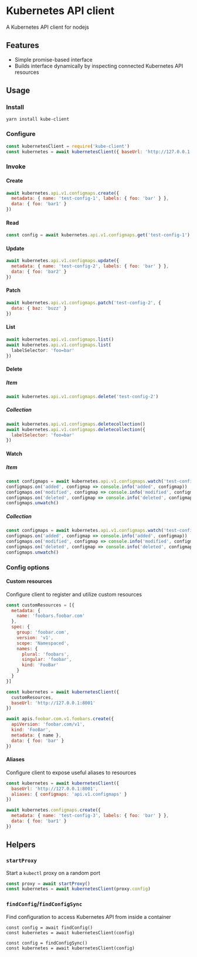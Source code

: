 # Kubernetes API client

A Kubernetes API client for nodejs

## Features

* Simple promise-based interface
* Builds interface dynamically by inspecting connected Kubernetes API resources

## Usage

### Install

```shell
yarn install kube-client
```

### Configure

```js
const kubernetesClient = require('kube-client')
const kubernetes = await kubernetesClient({ baseUrl: 'http://127.0.0.1:8001' })
```

### Invoke

#### Create

```js
await kubernetes.api.v1.configmaps.create({
  metadata: { name: 'test-config-1', labels: { foo: 'bar' } },
  data: { foo: 'bar1' }
})
```

#### Read

```js
const config = await kubernetes.api.v1.configmaps.get('test-config-1')
```

#### Update

```js
await kubernetes.api.v1.configmaps.update({
  metadata: { name: 'test-config-2', labels: { foo: 'bar' } },
  data: { foo: 'bar2' }
})
```

#### Patch

```js
await kubernetes.api.v1.configmaps.patch('test-config-2', {
  data: { baz: 'buzz' }
})
```

#### List

```js
await kubernetes.api.v1.configmaps.list()
await kubernetes.api.v1.configmaps.list(
  labelSelector: 'foo=bar'
})
```

#### Delete

##### Item

```js
await kubernetes.api.v1.configmaps.delete('test-config-2')
```

##### Collection

```js
await kubernetes.api.v1.configmaps.deletecollection()
await kubernetes.api.v1.configmaps.deletecollection({
  labelSelector: 'foo=bar'
})
```

#### Watch

##### Item

```js
const configmaps = await kubernetes.api.v1.configmaps.watch('test-config-2')
configmaps.on('added', configmap => console.info('added', configmap))
configmaps.on('modified', configmap => console.info('modified', configmap))
configmaps.on('deleted', configmap => console.info('deleted', configmap))
configmaps.unwatch()
```

##### Collection

```js
const configmaps = await kubernetes.api.v1.configmaps.watch('test-config-2')
configmaps.on('added', configmap => console.info('added', configmap))
configmaps.on('modified', configmap => console.info('modified', configmap))
configmaps.on('deleted', configmap => console.info('deleted', configmap))
configmaps.unwatch()
```

### Config options

#### Custom resources

Configure client to register and utilize custom resources

```js
const customResources = [{
  metadata: {
    name: 'foobars.foobar.com'
  },
  spec: {
    group: 'foobar.com',
    version: 'v1',
    scope: 'Namespaced',
    names: {
      plural: 'foobars',
      singular: 'foobar',
      kind: 'FooBar'
    }
  }
}]

const kubernetes = await kubernetesClient({
  customResources,
  baseUrl: 'http://127.0.0.1:8001'
})

await apis.foobar.com.v1.foobars.create({
  apiVersion: 'foobar.com/v1',
  kind: 'FooBar',
  metadata: { name },
  data: { foo: 'bar' }
})
```

#### Aliases

Configure client to expose useful aliases to resources

```js
const kubernetes = await kubernetesClient({
  baseUrl: 'http://127.0.0.1:8001',
  aliases: { configmaps: 'api.v1.configmaps' }
})

await kubernetes.configmaps.create({
  metadata: { name: 'test-config-3', labels: { foo: 'bar' } },
  data: { foo: 'bar1' }
})
```

## Helpers

### `startProxy`

Start a `kubectl` proxy on a random port

```js
const proxy = await startProxy()
const kubernetes = await kubernetesClient(proxy.config)
```

### `findConfig`/`findConfigSync`

Find configuration to access Kubernetes API from inside a container

```
const config = await findConfig()
const kubernetes = await kubernetesClient(config)
```

```
const config = findConfigSync()
const kubernetes = await kubernetesClient(config)
```
